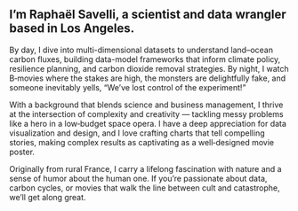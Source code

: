 ## I’m Raphaël Savelli, a scientist and data wrangler based in Los Angeles. 

By day, I dive into multi-dimensional datasets to understand land–ocean carbon fluxes, building data-model frameworks that inform climate policy, resilience planning, and carbon dioxide removal strategies. By night, I watch B‑movies where the stakes are high, the monsters are delightfully fake, and someone inevitably yells, “We’ve lost control of the experiment!”

With a background that blends science and business management, I thrive at the intersection of complexity and creativity — tackling messy problems like a hero in a low‑budget space opera. I have a deep appreciation for data visualization and design, and I love crafting charts that tell compelling stories, making complex results as captivating as a well‑designed movie poster.

Originally from rural France, I carry a lifelong fascination with nature and a sense of humor about the human one. If you’re passionate about data, carbon cycles, or movies that walk the line between cult and catastrophe, we’ll get along great.
